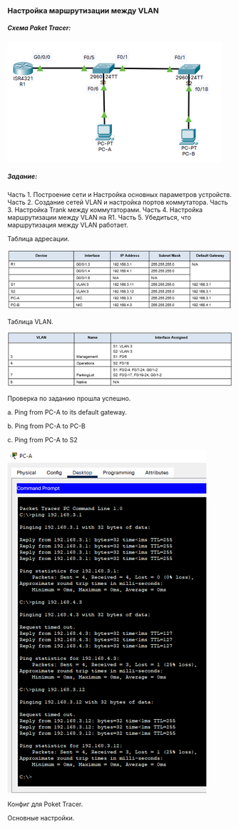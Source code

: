 ### **Настройка маршрутизации между VLAN**

##### Схема Paket Tracer:

![Scheme](https://github.com/Cooler1213/Otus-Network/blob/2449d3ad91e4d2430d0cc428c8dcb927088aca35/Lab/VLAN/Scheme.png)

##### Задание:

Часть 1. Построение сети и Настройка основных параметров устройств.
Часть 2. Создание сетей VLAN и настройка портов коммутатора.
Часть 3. Настройка Trank между коммутаторами.
Часть 4. Настройка маршрутизации между VLAN на R1.
Часть 5. Убедиться, что маршрутизация между VLAN работает.

Таблица адресации.

![IP](https://github.com/Cooler1213/Otus-Network/blob/fd14bf9164b1254a76a60b067a328cab5f26b11a/Lab/VLAN/IP.png)

Таблица VLAN.

![Vlan](https://github.com/Cooler1213/Otus-Network/blob/fd14bf9164b1254a76a60b067a328cab5f26b11a/Lab/VLAN/Vlan.png)

Проверка по заданию прошла успешно.

a.   Ping from PC-A to its default gateway.

b.   Ping from PC-A to PC-B

c.   Ping from PC-A to S2

![a](https://github.com/Cooler1213/Otus-Network/blob/fd14bf9164b1254a76a60b067a328cab5f26b11a/Lab/VLAN/a.png)



Конфиг для Poket Tracer.

Основные настройки.

